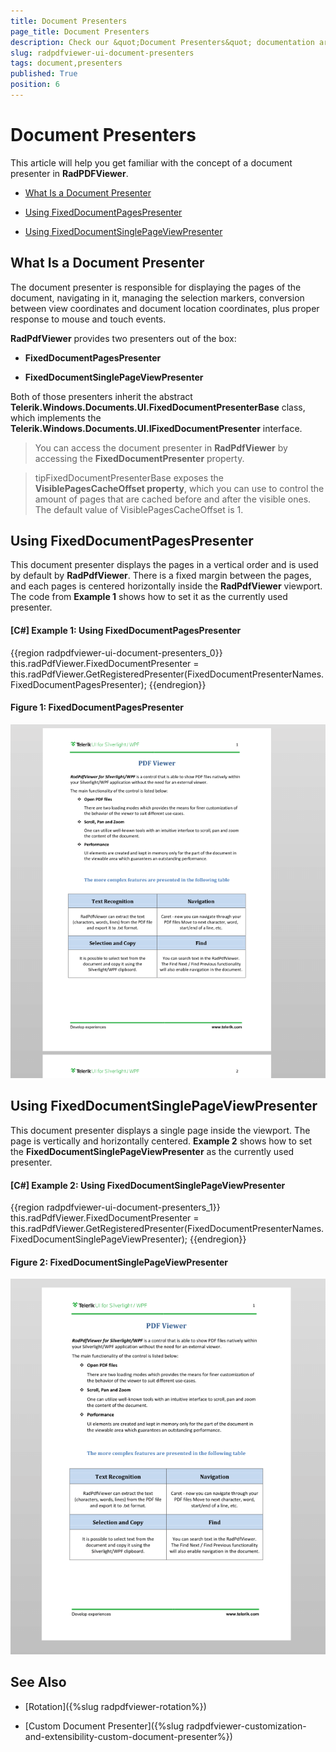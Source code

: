 ```yaml
---
title: Document Presenters
page_title: Document Presenters
description: Check our &quot;Document Presenters&quot; documentation article for the RadPdfViewer {{ site.framework_name }} control.
slug: radpdfviewer-ui-document-presenters
tags: document,presenters
published: True
position: 6
---
```


# Document Presenters



This article will help you get familiar with the concept of a document presenter in __RadPDFViewer__.
      

* [What Is a Document Presenter](#what-is-a-document-presenter)

* [Using FixedDocumentPagesPresenter](#using-fixeddocumentpagespresenter)

* [Using FixedDocumentSinglePageViewPresenter](#using-fixeddocumentsinglepageviewpresenter)


## What Is a Document Presenter

The document presenter is responsible for displaying the pages of the document, navigating in it, managing the selection markers, conversion between view coordinates and document location coordinates, plus proper response to mouse and touch events.
        

__RadPdfViewer__ provides two presenters out of the box:
        

* __FixedDocumentPagesPresenter__

* __FixedDocumentSinglePageViewPresenter__

Both of those presenters inherit the abstract __Telerik.Windows.Documents.UI.FixedDocumentPresenterBase__ class, which implements the __Telerik.Windows.Documents.UI.IFixedDocumentPresenter__ interface.
        

>You can access the document presenter in __RadPdfViewer__ by accessing the __FixedDocumentPresenter__ property. 
        
>tipFixedDocumentPresenterBase exposes the **VisiblePagesCacheOffset property**, which you can use to control the amount of pages that are cached before and after the visible ones. The default value of VisiblePagesCacheOffset is 1. 

## Using FixedDocumentPagesPresenter

This document presenter displays the pages in a vertical order and is used by default by __RadPdfViewer__. There is a fixed margin between the pages, and each pages is centered horizontally inside the __RadPdfViewer__ viewport. The code from **Example 1** shows how to set it as the currently used presenter.
        

#### __[C#] Example 1: Using FixedDocumentPagesPresenter__

{{region radpdfviewer-ui-document-presenters_0}}
	this.radPdfViewer.FixedDocumentPresenter = this.radPdfViewer.GetRegisteredPresenter(FixedDocumentPresenterNames.FixedDocumentPagesPresenter);
{{endregion}}



#### **Figure 1: FixedDocumentPagesPresenter**
![Rad Pdf Viewer Ui Document Presenters 01](images/RadPdfViewer_Ui_Document_Presenters_01.png)


## Using FixedDocumentSinglePageViewPresenter

This document presenter displays a single page inside the viewport. The page is vertically and horizontally centered. **Example 2** shows how to set the __FixedDocumentSinglePageViewPresenter__ as the currently used presenter.      
        

#### __[C#] Example 2: Using FixedDocumentSinglePageViewPresenter__

{{region radpdfviewer-ui-document-presenters_1}}
	this.radPdfViewer.FixedDocumentPresenter = this.radPdfViewer.GetRegisteredPresenter(FixedDocumentPresenterNames.FixedDocumentSinglePageViewPresenter);
{{endregion}}



#### **Figure 2: FixedDocumentSinglePageViewPresenter**
![Rad Pdf Viewer Ui Document Presenters 02](images/RadPdfViewer_Ui_Document_Presenters_02.png)

## See Also

 * [Rotation]({%slug radpdfviewer-rotation%})

 * [Custom Document Presenter]({%slug radpdfviewer-customization-and-extensibility-custom-document-presenter%})
